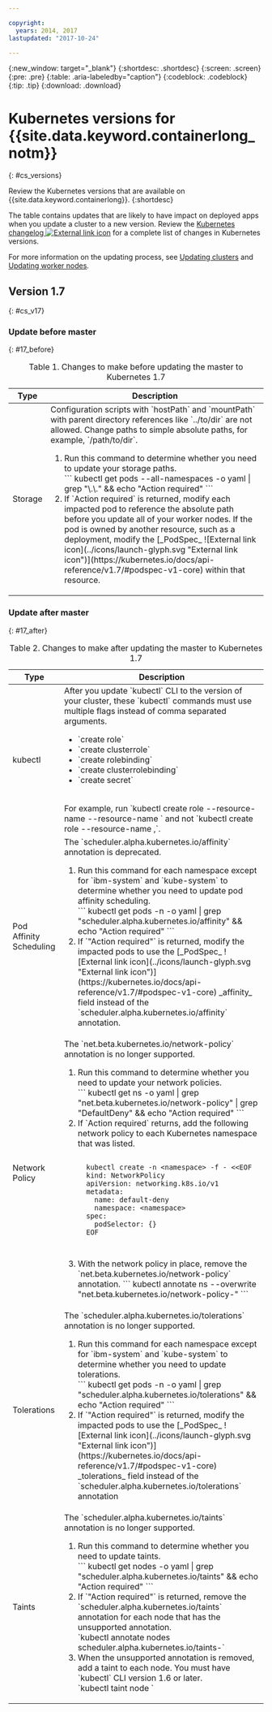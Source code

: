 ```yaml
---

copyright:
  years: 2014, 2017
lastupdated: "2017-10-24"

---
```


{:new_window: target="_blank"}
{:shortdesc: .shortdesc}
{:screen: .screen}
{:pre: .pre}
{:table: .aria-labeledby="caption"}
{:codeblock: .codeblock}
{:tip: .tip}
{:download: .download}

# Kubernetes versions for {{site.data.keyword.containerlong_notm}}
{: #cs_versions}

Review the Kubernetes versions that are available on {{site.data.keyword.containerlong}}.
{:shortdesc}

The table contains updates that are likely to have impact on deployed apps when you update a cluster to a new version. Review the [Kubernetes changelog ![External link icon](../icons/launch-glyph.svg "External link icon")](https://github.com/kubernetes/kubernetes/blob/master/CHANGELOG.md) for a complete list of changes in Kubernetes versions.

For more information on the updating process, see [Updating clusters](cs_cluster.html#cs_cluster_update) and [Updating worker nodes](cs_cluster.html#cs_cluster_worker_update).



## Version 1.7
{: #cs_v17}

### Update before master
{: #17_before}

<table summary="Kubernetes updates for versions 1.7 and 1.6">
<caption>Table 1. Changes to make before updating the master to Kubernetes 1.7</caption>
<thead>
<tr>
<th>Type</th>
<th>Description
</tr>
</thead>
<tbody>
<tr>
<td>Storage</td>
<td>Configuration scripts with `hostPath` and `mountPath` with parent directory references like `../to/dir` are not allowed. Change paths to simple absolute paths, for example, `/path/to/dir`.
<ol>
  <li>Run this command to determine whether you need to update your storage paths.</br>
  ```
  kubectl get pods --all-namespaces -o yaml | grep "\.\." && echo "Action required"
  ```
  </br>

  <li>If `Action required` is returned, modify each impacted pod to reference the absolute path before you update all of your worker nodes. If the pod is owned by another resource, such as a deployment, modify the [_PodSpec_ ![External link icon](../icons/launch-glyph.svg "External link icon")](https://kubernetes.io/docs/api-reference/v1.7/#podspec-v1-core) within that resource.
</ol>
</td>
</tr>
</tbody>
</table>

### Update after master
{: #17_after}

<table summary="Kubernetes updates for versions 1.7 and 1.6">
<caption>Table 2. Changes to make after updating the master to Kubernetes 1.7</caption>
<thead>
<tr>
<th>Type</th>
<th>Description
</tr>
</thead>
<tbody>
<tr>
<td>kubectl</td>
<td>After you update `kubectl` CLI to the version of your cluster, these `kubectl` commands must use multiple flags instead of comma separated arguments. <ul>
 <li>`create role`
 <li>`create clusterrole`
 <li>`create rolebinding`
 <li>`create clusterrolebinding`
 <li>`create secret`
 </ul>
</br>  For example, run `kubectl create role --resource-name <x> --resource-name <y>` and not `kubectl create role --resource-name <x>,<y>`.</td>
</tr>
<tr>
<td>Pod Affinity Scheduling</td>
<td> The `scheduler.alpha.kubernetes.io/affinity` annotation is deprecated.
<ol>
  <li>Run this command for each namespace except for `ibm-system` and `kube-system` to determine whether you need to update pod affinity scheduling.</br>
  ```
  kubectl get pods -n <namespace> -o yaml | grep "scheduler.alpha.kubernetes.io/affinity" && echo "Action required"
  ```
  </br>
  <li>If `"Action required"` is returned, modify the impacted pods to use the [_PodSpec_ ![External link icon](../icons/launch-glyph.svg "External link icon")](https://kubernetes.io/docs/api-reference/v1.7/#podspec-v1-core) _affinity_ field instead of the `scheduler.alpha.kubernetes.io/affinity` annotation.
</ol>
</tr>
<tr>
<td>Network Policy</td>
<td>The `net.beta.kubernetes.io/network-policy` annotation is no longer supported.
<ol>
  <li>Run this command to determine whether you need to update your network policies.</br>
  ```
  kubectl get ns -o yaml | grep "net.beta.kubernetes.io/network-policy" | grep "DefaultDeny" && echo "Action required"
  ```
  <li>If `Action required` returns, add the following network policy to each Kubernetes namespace that was listed.</br>

  <pre class="codeblock">
  <code>
  kubectl create -n &lt;namespace&gt; -f - &lt;&lt;EOF
  kind: NetworkPolicy
  apiVersion: networking.k8s.io/v1
  metadata:
    name: default-deny
    namespace: &lt;namespace&gt;
  spec:
    podSelector: {}
  EOF
  </code>
  </pre>

  <li> With the network policy in place, remove the `net.beta.kubernetes.io/network-policy` annotation.
  ```
  kubectl annotate ns <namespace> --overwrite "net.beta.kubernetes.io/network-policy-"
  ```
  </ol>
</tr>
<tr>
<td>Tolerations</td>
<td>The `scheduler.alpha.kubernetes.io/tolerations` annotation is no longer supported.
<ol>
  <li>Run this command for each namespace except for `ibm-system` and `kube-system` to determine whether you need to update tolerations.</br>
  ```
  kubectl get pods -n <namespace> -o yaml | grep "scheduler.alpha.kubernetes.io/tolerations" && echo "Action required"
  ```
  </br>

  <li>If `"Action required"` is returned, modify the impacted pods to use the [_PodSpec_ ![External link icon](../icons/launch-glyph.svg "External link icon")](https://kubernetes.io/docs/api-reference/v1.7/#podspec-v1-core) _tolerations_ field instead of the `scheduler.alpha.kubernetes.io/tolerations` annotation
</ol>
</tr>
<tr>
<td>Taints</td>
<td>The `scheduler.alpha.kubernetes.io/taints` annotation is no longer supported.
<ol>
  <li>Run this command to determine whether you need to update taints. </br>
  ```
  kubectl get nodes -o yaml | grep "scheduler.alpha.kubernetes.io/taints" && echo "Action required"
  ```
  <li>If `"Action required"` is returned, remove the `scheduler.alpha.kubernetes.io/taints` annotation for each node that has the unsupported annotation.</br>
  `kubectl annotate nodes <node> scheduler.alpha.kubernetes.io/taints-`
  <li>When the unsupported annotation is removed, add a taint to each node. You must have `kubectl` CLI version 1.6 or later.</br>
  `kubectl taint node <node> <taint>`
  </ol>
</tr>
</tbody>
</table>